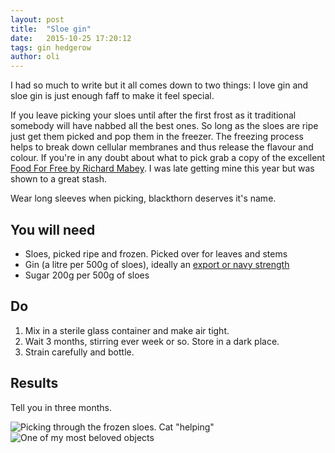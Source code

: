 ```yaml
---
layout: post
title:  "Sloe gin"
date:   2015-10-25 17:20:12
tags: gin hedgerow
author: oli
---
```


I had so much to write but it all comes down to two things: I love gin and sloe gin is just enough faff to make it feel special.

If you leave picking your sloes until after the first frost as it traditional somebody will have nabbed all the best ones.  So long as the sloes are ripe just get them picked and pop them in the freezer.  The freezing process helps to break down cellular membranes and thus release the flavour and colour.  If you're in any doubt about what to pick grab a copy of the excellent [Food For Free by Richard Mabey](http://amzn.to/1PLJ1gl).  I was late getting mine this year but was shown to a great stash.

Wear long sleeves when picking, blackthorn deserves it's name.


## You will need

* Sloes, picked ripe and frozen. Picked over for leaves and stems
* Gin (a litre per 500g of sloes), ideally an [export or navy strength](http://amzn.to/1QCDZAU)
* Sugar 200g per 500g of sloes

## Do

1. Mix in a sterile glass container and make air tight.
2. Wait 3 months, stirring ever week or so.  Store in a dark place.
3. Strain carefully and bottle.




## Results

Tell you in three months.



![Picking through the frozen sloes.  Cat "helping"](/images/blog/sloe-gin-1.jpg)
![One of my most beloved objects](/images/blog/sloe-gin-2.jpg)


